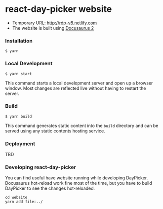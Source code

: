 # react-day-picker website

* Temporary URL: http://rdp-v8.netlify.com
* The website is built using [Docusaurus 2](http://v2.docusaurus.io)

### Installation

```
$ yarn
```

### Local Development

```
$ yarn start
```

This command starts a local development server and open up a browser window. Most changes are reflected live without having to restart the server.

### Build

```
$ yarn build
```

This command generates static content into the `build` directory and can be served using any static contents hosting service.

### Deployment

TBD

### Developing react-day-picker

You can find useful have website running while developing DayPicker. Docusaurus hot-reload work fine most of the time, but you have to build DayPicker to see the changes hot-reloaded.

```
cd website
yarn add file:../
```
